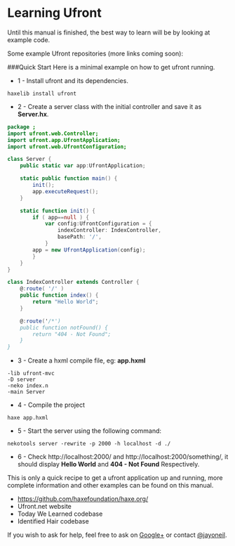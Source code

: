 Learning Ufront
===============

Until this manual is finished, the best way to learn will be by looking at example code.

Some example Ufront repositories (more links coming soon):

###Quick Start
Here is a minimal example on how to get ufront running.

* 1 - Install ufront and its dependencies.
```
haxelib install ufront
```
* 2 - Create a server class with the initial controller and save it as **Server.hx**.

```actionscript
package ;
import ufront.web.Controller;
import ufront.app.UfrontApplication;
import ufront.web.UfrontConfiguration;

class Server {
	public static var app:UfrontApplication;

	static public function main() {
		init();			
		app.executeRequest();
	}

	static function init() {
		if ( app==null ) {
			var config:UfrontConfiguration = {
				indexController: IndexController,
				basePath: '/',				
			}
		app = new UfrontApplication(config);
		}
	}
}

class IndexController extends Controller {
	@:route( '/' ) 
	public function index() {
		return "Hello World";
	}

	@:route('/*')
	public function notFound() {
		return "404 - Not Found";
	}
}
```
* 3 - Create a hxml compile file, eg: **app.hxml**
```
-lib ufront-mvc
-D server
-neko index.n
-main Server
```
* 4 - Compile the project
```
haxe app.hxml
```
* 5 - Start the server using the following command:
```
nekotools server -rewrite -p 2000 -h localhost -d ./
```
* 6 - Check http://localhost:2000/ and http://localhost:2000/something/, it should display **Hello World** and **404 - Not Found** Respectively.

This is only a quick recipe to get a ufront application up and running, more complete information and other examples can be found on this manual. 





* https://github.com/haxefoundation/haxe.org/
* Ufront.net website
* Today We Learned codebase
* Identified Hair codebase

If you wish to ask for help, feel free to ask on [Google+](https://plus.google.com/communities/101407785374116413344) or contact [@jayoneil](https://twitter.com/jayoneil).
